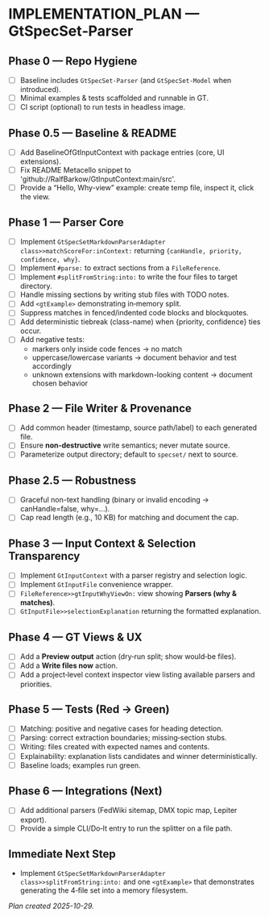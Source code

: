 # IMPLEMENTATION_PLAN — GtSpecSet‑Parser

## Phase 0 — Repo Hygiene
- [ ] Baseline includes `GtSpecSet-Parser` (and `GtSpecSet-Model` when introduced).
- [ ] Minimal examples & tests scaffolded and runnable in GT.
- [ ] CI script (optional) to run tests in headless image.

## Phase 0.5 — Baseline & README
- [ ] Add BaselineOfGtInputContext with package entries (core, UI extensions).
- [ ] Fix README Metacello snippet to 'github://RalfBarkow/GtInputContext:main/src'.
- [ ] Provide a “Hello, Why-view” example: create temp file, inspect it, click the view.

## Phase 1 — Parser Core
- [ ] Implement `GtSpecSetMarkdownParserAdapter class>>matchScoreFor:inContext:` returning `{canHandle, priority, confidence, why}`.
- [ ] Implement `#parse:` to extract sections from a `FileReference`.
- [ ] Implement `#splitFromString:into:` to write the four files to target directory.
- [ ] Handle missing sections by writing stub files with TODO notes.
- [ ] Add `<gtExample>` demonstrating in‑memory split.
- [ ] Suppress matches in fenced/indented code blocks and blockquotes.
- [ ] Add deterministic tiebreak (class-name) when {priority, confidence} ties occur.
- [ ] Add negative tests:
  - markers only inside code fences → no match
  - uppercase/lowercase variants → document behavior and test accordingly
  - unknown extensions with markdown-looking content → document chosen behavior

## Phase 2 — File Writer & Provenance
- [ ] Add common header (timestamp, source path/label) to each generated file.
- [ ] Ensure **non‑destructive** write semantics; never mutate source.
- [ ] Parameterize output directory; default to `specset/` next to source.

## Phase 2.5 — Robustness
- [ ] Graceful non-text handling (binary or invalid encoding → canHandle=false, why=...).
- [ ] Cap read length (e.g., 10 KB) for matching and document the cap.

## Phase 3 — Input Context & Selection Transparency
- [ ] Implement `GtInputContext` with a parser registry and selection logic.
- [ ] Implement `GtInputFile` convenience wrapper.
- [ ] `FileReference>>gtInputWhyViewOn:` view showing **Parsers (why & matches)**.
- [ ] `GtInputFile>>selectionExplanation` returning the formatted explanation.

## Phase 4 — GT Views & UX
- [ ] Add a **Preview output** action (dry‑run split; show would‑be files).
- [ ] Add a **Write files now** action.
- [ ] Add a project‑level context inspector view listing available parsers and priorities.

## Phase 5 — Tests (Red → Green)
- [ ] Matching: positive and negative cases for heading detection.
- [ ] Parsing: correct extraction boundaries; missing‑section stubs.
- [ ] Writing: files created with expected names and contents.
- [ ] Explainability: explanation lists candidates and winner deterministically.
- [ ] Baseline loads; examples run green.

## Phase 6 — Integrations (Next)
- [ ] Add additional parsers (FedWiki sitemap, DMX topic map, Lepiter export).
- [ ] Provide a simple CLI/Do‑It entry to run the splitter on a file path.

## Immediate Next Step
- Implement `GtSpecSetMarkdownParserAdapter class>>splitFromString:into:` and one `<gtExample>` that demonstrates generating the 4‑file set into a memory filesystem.

*Plan created 2025-10-29.*
